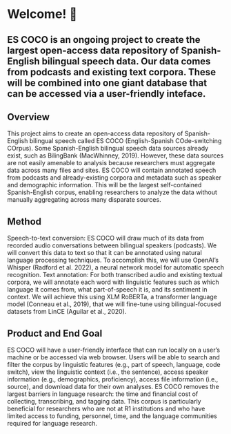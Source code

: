 # Welcome! 👋

## ES COCO is an ongoing project to create the largest open-access data repository of Spanish-English bilingual speech data. Our data comes from podcasts and existing text corpora. These will be combined into one giant database that can be accessed via a user-friendly inteface. 

## Overview
This project aims to create an open-access data repository of Spanish-English bilingual speech called ES COCO (English-Spanish COde-switching COrpus). Some Spanish-English bilingual speech data sources already exist, such as BilingBank (MacWhinney, 2019). However, these data sources are not easily amenable to analysis because researchers must aggregate data across many files and sites. ES COCO will contain annotated speech from podcasts and already-existing corpora and metadata such as speaker and demographic information. This will be the largest self-contained Spanish-English corpus, enabling researchers to analyze the data without manually aggregating across many disparate sources.

## Method
Speech-to-text conversion: ES COCO will draw much of its data from recorded audio conversations between bilingual speakers (podcasts). We will convert this data to text so that it can be annotated using natural language processing techniques. To accomplish this, we will use OpenAI’s Whisper (Radford et al. 2022), a neural network model for automatic speech recognition.
Text annotation: For both transcribed audio and existing textual corpora, we will annotate each word with linguistic features such as which language it comes from, what part-of-speech it is, and its sentiment in context. We will achieve this using XLM RoBERTa, a transformer language model (Conneau et al., 2019), that we will fine-tune using bilingual-focused datasets from LinCE (Aguilar et al., 2020).

## Product and End Goal
ES COCO will have a user-friendly interface that can run locally on a user’s machine or be accessed via web browser. Users will be able to search and filter the corpus by linguistic features (e.g., part of speech, language, code switch), view the linguistic context (i.e., the sentence), access speaker information (e.g., demographics, proficiency), access file information (i.e., source), and download data for their own analyses. ES COCO removes the largest barriers in language research: the time and financial cost of collecting, transcribing, and tagging data. This corpus is particularly beneficial for researchers who are not at R1 institutions and who have limited access to funding, personnel, time, and the language communities required for language research.
